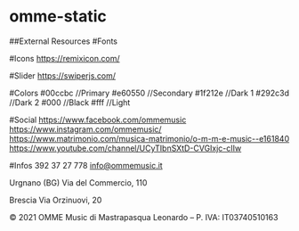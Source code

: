 # omme-static

##External Resources
#Fonts
<link rel="stylesheet" href="https://use.typekit.net/gqf2mvb.css">

#Icons
https://remixicon.com/

#Slider
https://swiperjs.com/

#Colors
#00ccbc //Primary
#e60550 //Secondary
#1f212e //Dark 1
#292c3d //Dark 2
#000 //Black
#fff //Light

#Social
https://www.facebook.com/ommemusic
https://www.instagram.com/ommemusic/
https://www.matrimonio.com/musica-matrimonio/o-m-m-e-music--e161840
https://www.youtube.com/channel/UCyTIbnSXtD-CVGIxjc-cIIw

#Infos
392 37 27 778
info@ommemusic.it

Urgnano (BG)
Via del Commercio, 110

Brescia
Via Orzinuovi, 20

© 2021 OMME Music di Mastrapasqua Leonardo – P. IVA: IT03740510163
